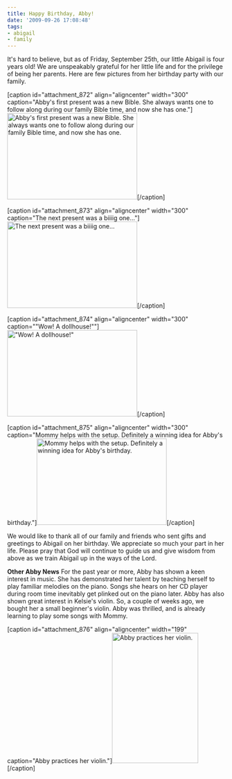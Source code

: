 ```yaml
---
title: Happy Birthday, Abby!
date: '2009-09-26 17:08:48'
tags:
- abigail
- family
---
```


It's hard to believe, but as of Friday, September 25th, our little Abigail is four years old! We are unspeakably grateful for her little life and for the privilege of being her parents. Here are few pictures from her birthday party with our family.

[caption id="attachment_872" align="aligncenter" width="300" caption="Abby&#39;s first present was a new Bible. She always wants one to follow along during our family Bible time, and now she has one."]<a href="//d21yo20tm8bmc2.cloudfront.net/2009/09/DSC_7813.JPG"><img class="size-medium wp-image-872" title="DSC_7813" src="//d21yo20tm8bmc2.cloudfront.net/2009/09/DSC_7813-300x199.jpg" alt="Abby's first present was a new Bible. She always wants one to follow along during our family Bible time, and now she has one." width="300" height="199" /></a>[/caption]

[caption id="attachment_873" align="aligncenter" width="300" caption="The next present was a biiiig one..."]<a href="//d21yo20tm8bmc2.cloudfront.net/2009/09/DSC_7817.JPG"><img class="size-medium wp-image-873" title="DSC_7817" src="//d21yo20tm8bmc2.cloudfront.net/2009/09/DSC_7817-300x199.jpg" alt="The next present was a biiiig one..." width="300" height="199" /></a>[/caption]

[caption id="attachment_874" align="aligncenter" width="300" caption="&quot;Wow! A dollhouse!&quot;"]<a href="//d21yo20tm8bmc2.cloudfront.net/2009/09/DSC_7821.JPG"><img class="size-medium wp-image-874" title="DSC_7821" src="//d21yo20tm8bmc2.cloudfront.net/2009/09/DSC_7821-300x199.jpg" alt="&quot;Wow! A dollhouse!&quot;" width="300" height="199" /></a>[/caption]

[caption id="attachment_875" align="aligncenter" width="300" caption="Mommy helps with the setup. Definitely a winning idea for Abby&#39;s birthday."]<a href="//d21yo20tm8bmc2.cloudfront.net/2009/09/DSC_7833.JPG"><img class="size-medium wp-image-875" title="DSC_7833" src="//d21yo20tm8bmc2.cloudfront.net/2009/09/DSC_7833-300x199.jpg" alt="Mommy helps with the setup. Definitely a winning idea for Abby's birthday." width="300" height="199" /></a>[/caption]

We would like to thank all of our family and friends who sent gifts and greetings to Abigail on her birthday. We appreciate so much your part in her life. Please pray that God will continue to guide us and give wisdom from above as we train Abigail up in the ways of the Lord.

<strong>Other Abby News</strong>
For the past year or more, Abby has shown a keen interest in music. She has demonstrated her talent by teaching herself to play familiar melodies on the piano. Songs she hears on her CD player during room time inevitably get plinked out on the piano later. Abby has also shown great interest in Kelsie's violin. So, a couple of weeks ago, we bought her a small beginner's violin. Abby was thrilled, and is already learning to play some songs with Mommy.

[caption id="attachment_876" align="aligncenter" width="199" caption="Abby practices her violin."]<a href="//d21yo20tm8bmc2.cloudfront.net/2009/09/DSC_7801.JPG"><img class="size-medium wp-image-876" title="DSC_7801" src="//d21yo20tm8bmc2.cloudfront.net/2009/09/DSC_7801-199x300.jpg" alt="Abby practices her violin." width="199" height="300" /></a>[/caption]

